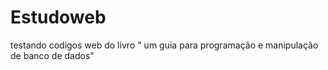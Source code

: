 # Estudoweb
 testando codigos web do livro "<PROGRAMADOR WEB> um guia para programação e manipulação de banco de dados"
